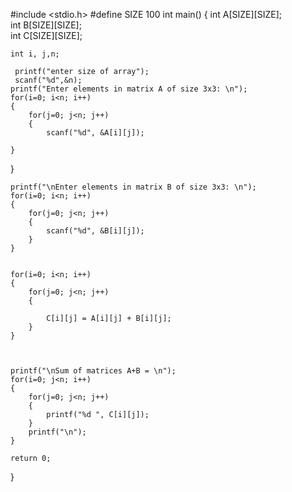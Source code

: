 #include <stdio.h>
 #define SIZE 100
 int main()
{
    int A[SIZE][SIZE];  
    int B[SIZE][SIZE];  
    int C[SIZE][SIZE];  

    int i, j,n;

     printf("enter size of array");
     scanf("%d",&n);
    printf("Enter elements in matrix A of size 3x3: \n");
    for(i=0; i<n; i++)
    {
        for(j=0; j<n; j++)
        {
            scanf("%d", &A[i][j]);

    }
}
    
    printf("\nEnter elements in matrix B of size 3x3: \n");
    for(i=0; i<n; i++)
    {
        for(j=0; j<n; j++)
        {
            scanf("%d", &B[i][j]);
        }
    }

    
    for(i=0; i<n; i++)
    {
        for(j=0; j<n; j++)
        {
             
            C[i][j] = A[i][j] + B[i][j];
        }
    }


     
    printf("\nSum of matrices A+B = \n");
    for(i=0; j<n; i++)
    {
        for(j=0; j<n; j++)
        {
            printf("%d ", C[i][j]);
        }
        printf("\n");
    }

    return 0;
}
